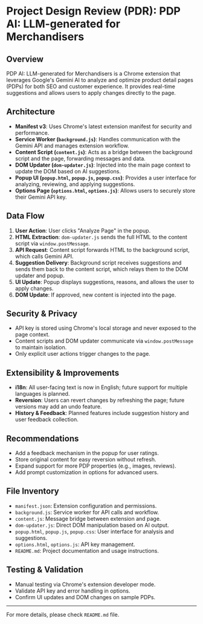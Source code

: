# Project Design Review (PDR): PDP AI: LLM-generated for Merchandisers

## Overview

PDP AI: LLM-generated for Merchandisers is a Chrome extension that leverages Google's Gemini AI to analyze and optimize product detail pages (PDPs) for both SEO and customer experience. It provides real-time suggestions and allows users to apply changes directly to the page.

## Architecture

- **Manifest v3**: Uses Chrome's latest extension manifest for security and performance.
- **Service Worker (`background.js`)**: Handles communication with the Gemini API and manages extension workflow.
- **Content Script (`content.js`)**: Acts as a bridge between the background script and the page, forwarding messages and data.
- **DOM Updater (`dom-updater.js`)**: Injected into the main page context to update the DOM based on AI suggestions.
- **Popup UI (`popup.html`, `popup.js`, `popup.css`)**: Provides a user interface for analyzing, reviewing, and applying suggestions.
- **Options Page (`options.html`, `options.js`)**: Allows users to securely store their Gemini API key.

## Data Flow

1. **User Action**: User clicks "Analyze Page" in the popup.
2. **HTML Extraction**: `dom-updater.js` sends the full HTML to the content script via `window.postMessage`.
3. **API Request**: Content script forwards HTML to the background script, which calls Gemini API.
4. **Suggestion Delivery**: Background script receives suggestions and sends them back to the content script, which relays them to the DOM updater and popup.
5. **UI Update**: Popup displays suggestions, reasons, and allows the user to apply changes.
6. **DOM Update**: If approved, new content is injected into the page.

## Security & Privacy

- API key is stored using Chrome's local storage and never exposed to the page context.
- Content scripts and DOM updater communicate via `window.postMessage` to maintain isolation.
- Only explicit user actions trigger changes to the page.

## Extensibility & Improvements

- **i18n**: All user-facing text is now in English; future support for multiple languages is planned.
- **Reversion**: Users can revert changes by refreshing the page; future versions may add an undo feature.
- **History & Feedback**: Planned features include suggestion history and user feedback collection.

## Recommendations

- Add a feedback mechanism in the popup for user ratings.
- Store original content for easy reversion without refresh.
- Expand support for more PDP properties (e.g., images, reviews).
- Add prompt customization in options for advanced users.

## File Inventory

- `manifest.json`: Extension configuration and permissions.
- `background.js`: Service worker for API calls and workflow.
- `content.js`: Message bridge between extension and page.
- `dom-updater.js`: Direct DOM manipulation based on AI output.
- `popup.html`, `popup.js`, `popup.css`: User interface for analysis and suggestions.
- `options.html`, `options.js`: API key management.
- `README.md`: Project documentation and usage instructions.

## Testing & Validation

- Manual testing via Chrome's extension developer mode.
- Validate API key and error handling in options.
- Confirm UI updates and DOM changes on sample PDPs.

---

For more details, please check `README.md` file.
